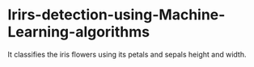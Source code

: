 # Irirs-detection-using-Machine-Learning-algorithms
It classifies the iris flowers using its petals and sepals height and width.

